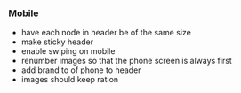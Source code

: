 ### Mobile
* have each node in header be of the same size
* make sticky header
* enable swiping on mobile
* renumber images so that the phone screen is always first
* add brand to of phone to header
* images should keep ration
